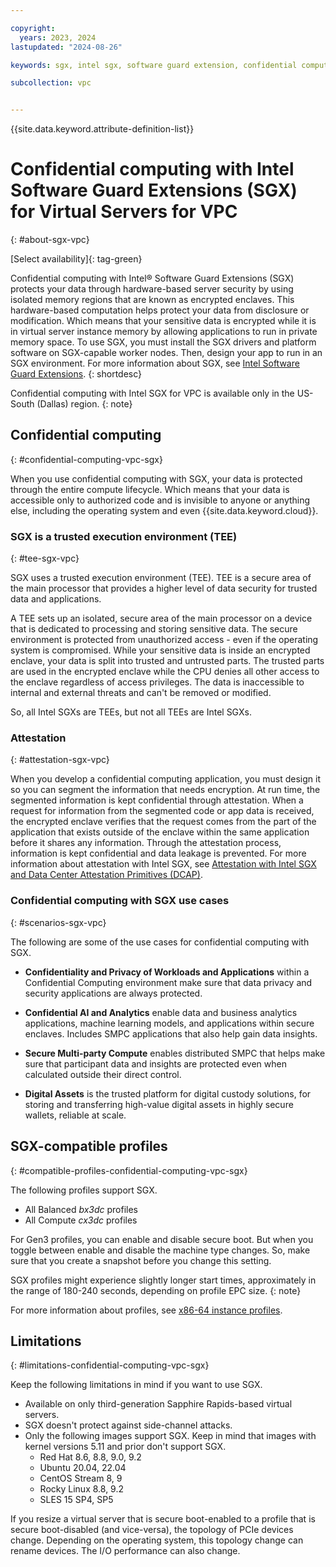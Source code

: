 ```yaml
---

copyright:
  years: 2023, 2024
lastupdated: "2024-08-26"

keywords: sgx, intel sgx, software guard extension, confidential computing, trusted execution environment, TEE, data protection

subcollection: vpc


---
```


{{site.data.keyword.attribute-definition-list}}

# Confidential computing with Intel Software Guard Extensions (SGX) for Virtual Servers for VPC
{: #about-sgx-vpc}

[Select availability]{: tag-green}

Confidential computing with Intel&reg; Software Guard Extensions (SGX) protects your data through hardware-based server security by using isolated memory regions that are known as encrypted enclaves. This hardware-based computation helps protect your data from disclosure or modification. Which means that your sensitive data is encrypted while it is in virtual server instance memory by allowing applications to run in private memory space. To use SGX, you must install the SGX drivers and platform software on SGX-capable worker nodes. Then, design your app to run in an SGX environment. For more information about SGX, see [Intel Software Guard Extensions](https://www.intel.com/content/www/us/en/developer/tools/software-guard-extensions/overview.html).
{: shortdesc}

Confidential computing with Intel SGX for VPC is available only in the US-South (Dallas) region.
{: note}

## Confidential computing
{: #confidential-computing-vpc-sgx}

When you use confidential computing with SGX, your data is protected through the entire compute lifecycle. Which means that your data is accessible only to authorized code and is invisible to anyone or anything else, including the operating system and even {{site.data.keyword.cloud}}.

### SGX is a trusted execution environment (TEE)
{: #tee-sgx-vpc}

SGX uses a trusted execution environment (TEE). TEE is a secure area of the main processor that provides a higher level of data security for trusted data and applications.

A TEE sets up an isolated, secure area of the main processor on a device that is dedicated to processing and storing sensitive data. The secure environment is protected from unauthorized access - even if the operating system is compromised. While your sensitive data is inside an encrypted enclave, your data is split into trusted and untrusted parts. The trusted parts are used in the encrypted enclave while the CPU denies all other access to the enclave regardless of access privileges. The data is inaccessible to internal and external threats and can't be removed or modified.

So, all Intel SGXs are TEEs, but not all TEEs are Intel SGXs.

### Attestation
{: #attestation-sgx-vpc}

When you develop a confidential computing application, you must design it so you can segment the information that needs encryption. At run time, the segmented information is kept confidential through attestation. When a request for information from the segmented code or app data is received, the encrypted enclave verifies that the request comes from the part of the application that exists outside of the enclave within the same application before it shares any information. Through the attestation process, information is kept confidential and data leakage is prevented. For more information about attestation with Intel SGX, see [Attestation with Intel SGX and Data Center Attestation Primitives (DCAP)](/docs/vpc?topic=vpc-about-attestation-sgx-dcap-vpc).

### Confidential computing with SGX use cases
{: #scenarios-sgx-vpc}

The following are some of the use cases for confidential computing with SGX.

* **Confidentiality and Privacy of Workloads and Applications** within a Confidential Computing environment make sure that data privacy and security applications are always protected.

* **Confidential AI and Analytics** enable data and business analytics applications, machine learning models, and applications within secure enclaves. Includes SMPC applications that also help gain data insights.

* **Secure Multi-party Compute** enables distributed SMPC that helps make sure that participant data and insights are protected even when calculated outside their direct control.

* **Digital Assets** is the trusted platform for digital custody solutions, for storing and transferring high-value digital assets in highly secure wallets, reliable at scale.

## SGX-compatible profiles
{: #compatible-profiles-confidential-computing-vpc-sgx}

The following profiles support SGX.

* All Balanced _bx3dc_ profiles
* All Compute _cx3dc_ profiles

For Gen3 profiles, you can enable and disable secure boot. But when you toggle between enable and disable the machine type changes. So, make sure that you create a snapshot before you change this setting.

SGX profiles might experience slightly longer start times, approximately in the range of 180-240 seconds, depending on profile EPC size.
{: note}

For more information about profiles, see [x86-64 instance profiles](/docs/vpc?topic=vpc-profiles).

## Limitations
{: #limitations-confidential-computing-vpc-sgx}

Keep the following limitations in mind if you want to use SGX.

* Available on only third-generation Sapphire Rapids-based virtual servers.
* SGX doesn't protect against side-channel attacks.
* Only the following images support SGX. Keep in mind that images with kernel versions 5.11 and prior don't support SGX.
   - Red Hat 8.6, 8.8, 9.0, 9.2
   - Ubuntu 20.04, 22.04
   - CentOS Stream 8, 9
   - Rocky Linux 8.8, 9.2
   - SLES 15 SP4, SP5

If you resize a virtual server that is secure boot-enabled to a profile that is secure boot-disabled (and vice-versa), the topology of PCIe devices change. Depending on the operating system, this topology change can rename devices. The I/O performance can also change.
